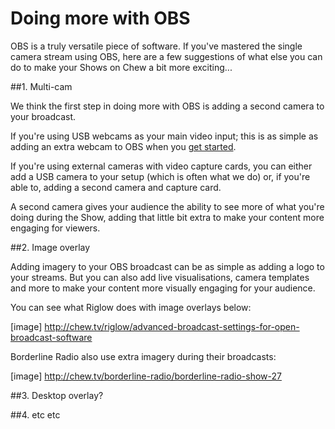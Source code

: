 # Doing more with OBS

OBS is a truly versatile piece of software. If you've mastered the single camera stream using OBS, here are a few suggestions of what else you can do to make your Shows on Chew a bit more exciting...

##1. Multi-cam 

We think the first step in doing more with OBS is adding a second camera to your broadcast. 

If you're using USB webcams as your main video input; this is as simple as adding an extra webcam to OBS when you [get started](http://chew.tv/guide/encoder_setup/open_broadcast_software). 

If you're using external cameras with video capture cards, you can either add a USB camera to your setup (which is often what we do) or, if you're able to, adding a second camera and capture card. 

A second camera gives your audience the ability to see more of what you're doing during the Show, adding that little bit extra to make your content more engaging for viewers. 

##2. Image overlay

Adding imagery to your OBS broadcast can be as simple as adding a logo to your streams. But you can also add live visualisations, camera templates and more to make your content more visually engaging for your audience. 

You can see what Riglow does with image overlays below:

[image]
http://chew.tv/riglow/advanced-broadcast-settings-for-open-broadcast-software

Borderline Radio also use extra imagery during their broadcasts:

[image]
http://chew.tv/borderline-radio/borderline-radio-show-27

##3. Desktop overlay?

##4. etc etc
